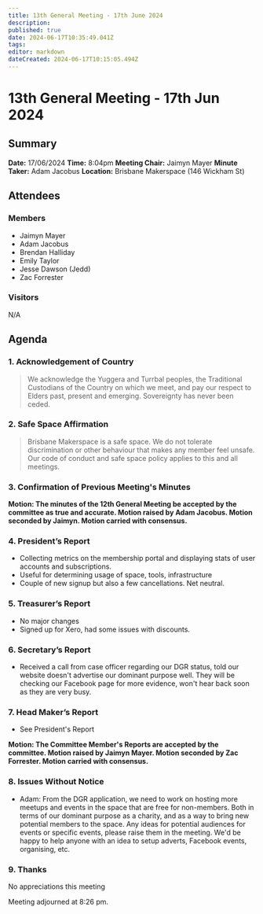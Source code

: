 ```yaml
---
title: 13th General Meeting - 17th June 2024
description: 
published: true
date: 2024-06-17T10:35:49.041Z
tags: 
editor: markdown
dateCreated: 2024-06-17T10:15:05.494Z
---
```


# 13th General Meeting - 17th Jun 2024
## Summary
**Date:** 17/06/2024 
**Time:** 8:04pm
**Meeting Chair:** Jaimyn Mayer
**Minute Taker:** Adam Jacobus
**Location:** Brisbane Makerspace (146 Wickham St)

## Attendees
### Members

- Jaimyn Mayer
- Adam Jacobus
- Brendan Halliday
- Emily Taylor
- Jesse Dawson (Jedd)
- Zac Forrester

### Visitors

N/A

## Agenda

### 1. Acknowledgement of Country

> We acknowledge the Yuggera and Turrbal peoples, the Traditional Custodians of the Country on which we meet, and pay our respect to Elders past, present and emerging. Sovereignty has never been ceded.

### 2. Safe Space Affirmation
> Brisbane Makerspace is a safe space. We do not tolerate discrimination or other behaviour that makes any member feel unsafe. Our code of conduct and safe space policy applies to this and all meetings.

### 3. Confirmation of Previous Meeting's Minutes

**Motion: The minutes of the 12th General Meeting be accepted by the committee as true and accurate. Motion raised by Adam Jacobus. Motion seconded by Jaimyn. Motion carried with consensus.**

### 4. President’s Report

- Collecting metrics on the membership portal and displaying stats of user accounts and subscriptions.
- Useful for determining usage of space, tools, infrastructure
- Couple of new signup but also a few cancellations. Net neutral.

### 5. Treasurer’s Report

- No major changes
- Signed up for Xero, had some issues with discounts.

### 6. Secretary’s Report

- Received a call from case officer regarding our DGR status, told our website doesn't advertise our dominant purpose well. They will be checking our Facebook page for more evidence, won't hear back soon as they are very busy.

### 7. Head Maker’s Report

- See President's Report

**Motion: The Committee Member's Reports are accepted by the committee. Motion raised by Jaimyn Mayer. Motion seconded by Zac Forrester. Motion carried with consensus.**

### 8. Issues Without Notice

- Adam: From the DGR application, we need to work on hosting more meetups and events in the space that are free for non-members. Both in terms of our dominant purpose as a charity, and as a way to bring new potential members to the space. Any ideas for potential audiences for events or specific events, please raise them in the meeting. We'd be happy to help anyone with an idea to setup adverts, Facebook events, organising, etc.

### 9. Thanks

No appreciations this meeting

Meeting adjourned at 8:26 pm.